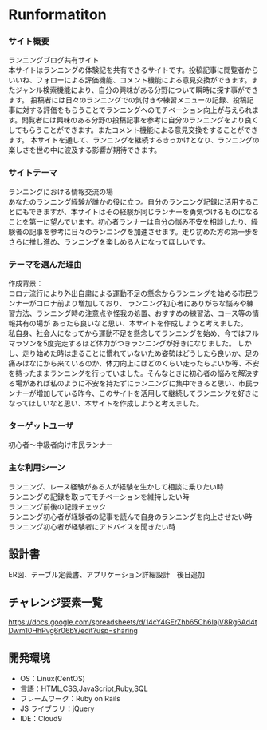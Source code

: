# Runformatiton

### サイト概要
ランニングブログ共有サイト  
本サイトはランニングの体験記を共有できるサイトです。投稿記事に閲覧者からいいね、フォローによる評価機能、コメント機能による意見交換ができます。またジャンル検索機能により、自分の興味がある分野について瞬時に探す事ができます。
投稿者には日々のランニングでの気付きや練習メニューの記録、投稿記事に対する評価をもらうことでランニングへのモチベーション向上が与えられます。閲覧者には興味のある分野の投稿記事を参考に自分のランニングをより良くしてもらうことができます。またコメント機能による意見交換をすることができます。
本サイトを通して、ランニングを継続するきっかけとなり、ランニングの楽しさを世の中に波及する影響が期待できます。

### サイトテーマ
ランニングにおける情報交流の場  
あなたのランニング経験が誰かの役に立つ。自分のランニング記録に活用することにもできますが、本サイトはその経験が同じランナーを勇気づけるものになることを第一に望んでいます。初心者ランナーは自分の悩み不安を相談したり、経験者の記事を参考に日々のランニングを加速させます。走り初めた方の第一歩をさらに推し進め、ランニングを楽しめる人になってほしいです。


### テーマを選んだ理由
作成背景：  
コロナ流行により外出自粛による運動不足の懸念からランニングを始める市民ランナーがコロナ前より増加しており、
ランニング初心者にありがちな悩みや練習方法、ランニング時の注意点や怪我の処置、おすすめの練習法、コース等の情報共有の場が
あったら良いなと思い、本サイトを作成しようと考えました。  
私自身、社会人になってから運動不足を懸念してランニングを始め、今ではフルマラソンを5度完走するほど体力がつきランニングが好きになりました。
しかし、走り始めた時は走ることに慣れていないため姿勢はどうしたら良いか、足の痛みはなにから来ているのか、体力向上にはどのくらい走ったらよいか等、不安を持ったままランニングを行っていました。そんなときに初心者の悩みを解決する場があれば私のように不安を持たずにランニングに集中できると思い、市民ランナーが増加している昨今、このサイトを活用して継続してランニングを好きになってほしいなと思い、本サイトを作成しようと考えました。


### ターゲットユーザ
初心者〜中級者向け市民ランナー

### 主な利用シーン
ランニング、レース経験がある人が経験を生かして相談に乗りたい時  
ランニングの記録を取ってモチベーションを維持したい時  
ランニング前後の記録チェック  
ランニング初心者が経験者の記事を読んで自身のランニングを向上させたい時  
ランニング初心者が経験者にアドバイスを聞きたい時

## 設計書
ER図、テーブル定義書、アプリケーション詳細設計　後日追加


## チャレンジ要素一覧
https://docs.google.com/spreadsheets/d/14cY4GErZhb65Ch6IajV8Rg6Ad4tDwm10HhPvg6r06bY/edit?usp=sharing


## 開発環境

- OS：Linux(CentOS)
- 言語：HTML,CSS,JavaScript,Ruby,SQL
- フレームワーク：Ruby on Rails
- JS ライブラリ：jQuery
- IDE：Cloud9
